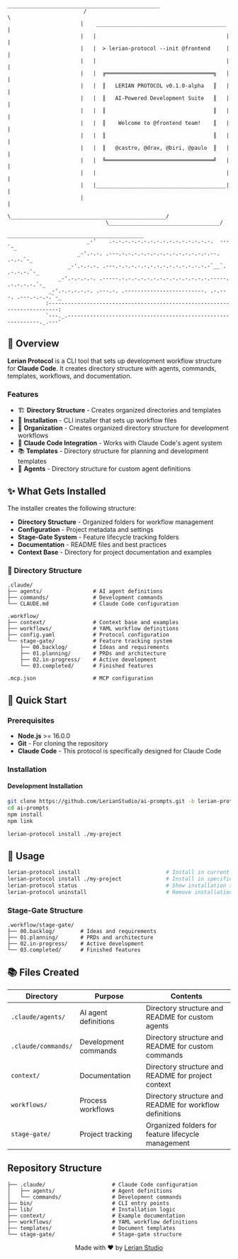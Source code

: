 ```
                         ________________________________________________
                        /                                                \
                       |    _________________________________________     |
                       |   |                                         |    |
                       |   |  > lerian-protocol --init @frontend     |    |
                       |   |                                         |    |
                       |   |  ╔══════════════════════════════════╗   |    |
                       |   |  ║   LERIAN PROTOCOL v0.1.0-alpha   ║   |    |
                       |   |  ║   AI-Powered Development Suite   ║   |    |
                       |   |  ║                                  ║   |    |
                       |   |  ║    Welcome to @frontend team!    ║   |    |
                       |   |  ║                                  ║   |    |
                       |   |  ║   @castro, @drax, @biri, @paulo  ║   |    |
                       |   |  ╚══════════════════════════════════╝   |    |
                       |   |                                         |    |
                       |   |_________________________________________|    |
                       |                                                  |
                        \_________________________________________________/
                               \___________________________________/
                            ___________________________________________
                         _-'    .-.-.-.-.-.-.-.-.-.-.-.-.-.-.-.-.  --- `-_
                      _-'.-.-. .---.-.-.-.-.-.-.-.-.-.-.-.-.-.-.--.  .-.-.`-_
                   _-'.-.-.-. .---.-.-.-.-.-.-.-.-.-.-.-.-.-.-.-`__`. .-.-.-.`-_
                _-'.-.-.-.-. .-----.-.-.-.-.-.-.-.-.-.-.-.-.-.-.-----. .-.-.-.-.`-_
             _-'.-.-.-.-.-. .---.-. .-------------------------. .-.---. .---.-.-.-.`-_
            :-------------------------------------------------------------------------:
            `---._.-------------------------------------------------------------._.---'
```

## 🎯 Overview

**Lerian Protocol** is a CLI tool that sets up development workflow structure for **Claude Code**.
It creates directory structure with agents, commands, templates, workflows, and documentation.

### Features

- 🏗️ **Directory Structure** - Creates organized directories and templates
- 🔧 **Installation** - CLI installer that sets up workflow files
- 📁 **Organization** - Creates organized directory structure for development workflows
- 🎯 **Claude Code Integration** - Works with Claude Code's agent system
- 📚 **Templates** - Directory structure for planning and development templates
- 🤖 **Agents** - Directory structure for custom agent definitions

## ✨ What Gets Installed

The installer creates the following structure:

- **Directory Structure** - Organized folders for workflow management
- **Configuration** - Project metadata and settings
- **Stage-Gate System** - Feature lifecycle tracking folders
- **Documentation** - README files and best practices
- **Context Base** - Directory for project documentation and examples

### 📁 Directory Structure

```
.claude/
├── agents/                # AI agent definitions
├── commands/              # Development commands
└── CLAUDE.md              # Claude Code configuration

.workflow/
├── context/               # Context base and examples
├── workflows/             # YAML workflow definitions
├── config.yaml            # Protocol configuration
└── stage-gate/            # Feature tracking system
    ├── 00.backlog/        # Ideas and requirements
    ├── 01.planning/       # PRDs and architecture
    ├── 02.in-progress/    # Active development
    └── 03.completed/      # Finished features

.mcp.json                  # MCP configuration
```

## 🚀 Quick Start

### Prerequisites

- **Node.js** >= 16.0.0
- **Git** - For cloning the repository
- **Claude Code** - This protocol is specifically designed for Claude Code

### Installation

#### Development Installation

```bash
git clone https://github.com/LerianStudio/ai-prompts.git -b lerian-protocol
cd ai-prompts
npm install
npm link

lerian-protocol install ./my-project
```

## 📖 Usage

```bash
lerian-protocol install                           # Install in current directory
lerian-protocol install ./my-project              # Install in specific directory
lerian-protocol status                            # Show installation status
lerian-protocol uninstall                         # Remove installation
```

### Stage-Gate Structure

```
.workflow/stage-gate/
├── 00.backlog/        # Ideas and requirements
├── 01.planning/       # PRDs and architecture
├── 02.in-progress/    # Active development
└── 03.completed/      # Finished features
```

## 📚 Files Created

| Directory           | Purpose              | Contents                                                |
| ------------------- | -------------------- | ------------------------------------------------------- |
| `.claude/agents/`   | AI agent definitions | Directory structure and README for custom agents        |
| `.claude/commands/` | Development commands | Directory structure and README for custom commands      |
| `context/`          | Documentation        | Directory structure and README for project context      |
| `workflows/`        | Process workflows    | Directory structure and README for workflow definitions |
| `stage-gate/`       | Project tracking     | Organized folders for feature lifecycle management      |

## Repository Structure

```
├── .claude/                     # Claude Code configuration
│   ├── agents/                  # Agent definitions
│   └── commands/                # Development commands
├── bin/                         # CLI entry points
├── lib/                         # Installation logic
├── context/                     # Example documentation
├── workflows/                   # YAML workflow definitions
├── templates/                   # Document templates
└── stage-gate/                  # Stage-gate structure
```

<div align="center">
    <p>Made with ❤️ by <a href="https://github.com/LerianStudio">Lerian Studio</a></p>
</div>
